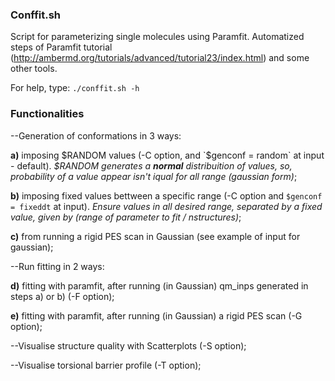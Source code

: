 ### Conffit.sh

Script for parameterizing single molecules using Paramfit. Automatized steps of Paramfit tutorial (http://ambermd.org/tutorials/advanced/tutorial23/index.html) and some other tools.

For help, type:  `./conffit.sh -h` 

### Functionalities

--Generation of conformations in 3 ways:

  **a)** imposing $RANDOM values (-C option, and `$genconf = random` at input - default).
  _$RANDOM generates a **normal** distribuition of values, so, probability of a value appear isn't iqual for all range (gaussian form)_;
  
  **b)** imposing fixed values bettween a specific range (-C option and `$genconf = fixeddt` at input).
  _Ensure values in all desired range, separated by a fixed value, given by (range of parameter to fit / nstructures)_;

  **c)** from running a rigid PES scan in Gaussian (see example of input for gaussian); 


--Run fitting in 2 ways:

  **d)** fitting with paramfit, after running (in Gaussian) qm_inps generated in steps a) or b) (-F option); 

  **e)** fitting with paramfit, after running (in Gaussian) a rigid PES scan (-G option);


--Visualise structure quality with Scatterplots (-S option);


--Visualise torsional barrier profile (-T option);
